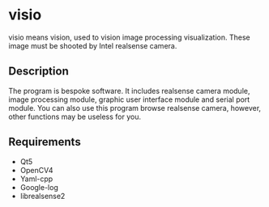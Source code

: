 # visio

visio means vision, used to vision image processing visualization. These image must be shooted by Intel realsense camera.

## Description

The program is bespoke software. It includes realsense camera module, image processing module, graphic user interface module and serial port module. You can also use this program browse realsense camera, however, other functions may be useless for you.

## Requirements

- Qt5
- OpenCV4
- Yaml-cpp
- Google-log
- librealsense2